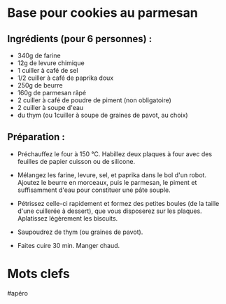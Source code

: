 Base pour cookies au parmesan
=================

Ingrédients (pour 6 personnes) :
----------------------------

- 340g de farine
- 12g de levure chimique
- 1 cuiller à café de sel
- 1/2 cuiller à café de paprika doux
- 250g de beurre
- 160g de parmesan râpé
- 2 cuiller à café de poudre de piment (non obligatoire)
- 2 cuiller à soupe d'eau
- du thym (ou 1cuiller à soupe de graines de pavot, au choix)

Préparation :
-------------

* Préchauffez le four à 150 °C. Habillez deux plaques à four 
avec des feuilles de papier cuisson ou de silicone.

* Mélangez les farine, levure, sel, et paprika dans le bol d'un robot. 
Ajoutez le beurre en morceaux, puis le parmesan, le piment et 
suffisamment d'eau pour constituer une pâte souple.

* Pétrissez celle-ci rapidement et formez des petites boules (de la 
taille d'une cuillerée à dessert), que vous disposerez sur les plaques. 
Aplatissez légèrement les biscuits. 

* Saupoudrez de thym (ou graines de pavot).

* Faites cuire 30 min. Manger chaud.

Mots clefs
==========

#apéro
